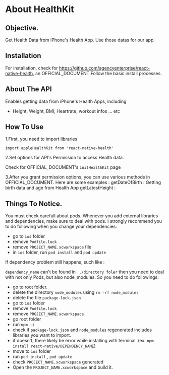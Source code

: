 
# About HealthKit

## Objective.
Get Health Data from iPhone's Health App. Use those datas for our app.

## Installation
For installation, check for https://github.com/agencyenterprise/react-native-health, an OFFICIAL_DOCUMENT 
Follow the basic install processes.

## About The API
Enables getting data from iPhone's Health Apps, including 
- Height, Weight, BMI, Heartrate, workout infos ... etc

## How To Use
1.First, you need to import libraries 

```import appleHealthKit from 'react-native-health'```

2.Set options for API's Permission to access Health data.

Check for OFFICIAL_DOCUMENT's ```initHealthKit``` page

3.After you grant permission options, you can use various methods in OFFICIAL_DOCUMENT. 
Here are some examples : 
getDateOfBirth : Getting birth data and age from Health App
getLatestHeight : 


## Things To Notice.

You must check carefull about pods.
Whenever you add external libraries and dependencies, make sure to deal with pods.
I strongly recommend you to do following when you change your dependencies:
- go to ```ios``` folder
- remove ```Podfile.lock```
- remove ```PROJECT_NAME.xcworkspace``` file
- in ```ios``` folder, run ```pod install``` and ```pod update```

If dependency problem still happens, such like :

```dependency_name``` can't be found in ```../directory foler``` 
then you need to deal with not only Pods, but also node_modules.
So you need to do followings:

- go to root folder.
- delete the directory ```node_modules``` using ```rm -rf node_modules```
- delete the file ```package-lock.json```
- go to ```ios``` folder
- remove ```Podfile.lock```
- remove ```PROJECT_NAME.xcworkspace```
- go root folder
- run ```npm -i```
- check if ```package-lock.json``` and ```node_modules``` regenerated includes libraries you want to import.
- if doesn't, there likely be error while installing with terminal. (ex. ```npm install react-native/DEPENDENCY_NAME```)
- move to ```ios``` folder
- run ```pod install``` , ```pod update```
- check ```PROJECT_NAME.xcworkspace``` generated
- Open the ```PROJECT_NAME.xcworkspace``` and build it.

